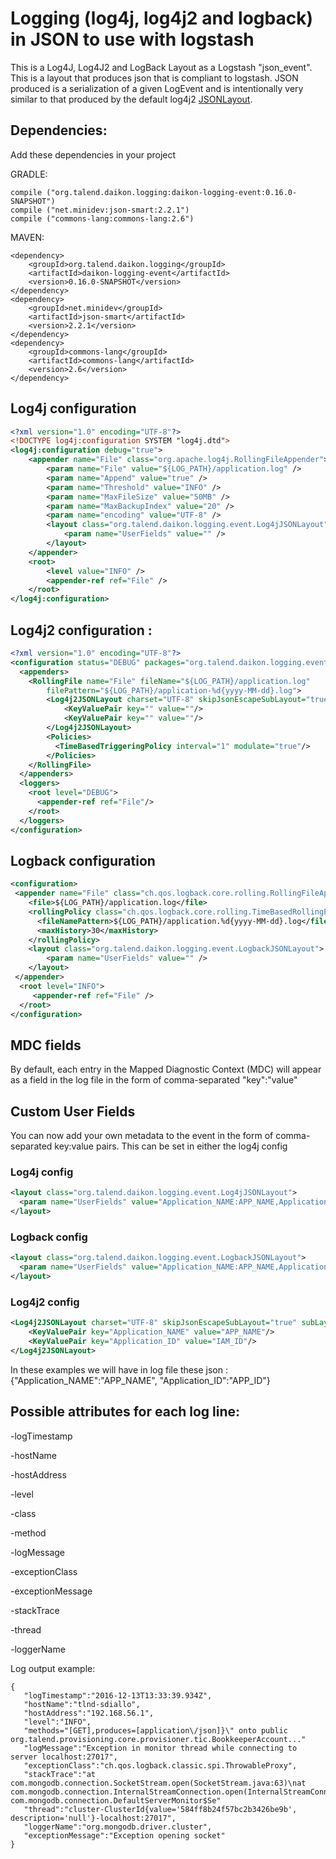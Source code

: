 # Logging (log4j, log4j2 and logback) in JSON to use with logstash

This is a Log4J, Log4J2 and LogBack Layout as a Logstash "json_event". This is a  layout that produces json that is compliant to logstash. JSON produced is a serialization of a given  LogEvent and is intentionally very similar to that produced by the default log4j2 [JSONLayout](http://logging.apache.org/log4j/2.x/manual/layouts.html).

## Dependencies:
Add these dependencies in your project

GRADLE:

```
compile ("org.talend.daikon.logging:daikon-logging-event:0.16.0-SNAPSHOT")
compile ("net.minidev:json-smart:2.2.1")
compile ("commons-lang:commons-lang:2.6")
```

MAVEN:

```
<dependency>
  	<groupId>org.talend.daikon.logging</groupId>
  	<artifactId>daikon-logging-event</artifactId>
  	<version>0.16.0-SNAPSHOT</version>
</dependency>
<dependency>
	<groupId>net.minidev</groupId>
  	<artifactId>json-smart</artifactId>
  	<version>2.2.1</version>
</dependency>
<dependency>
  	<groupId>commons-lang</groupId>
  	<artifactId>commons-lang</artifactId>
  	<version>2.6</version>
</dependency>
```

## Log4j configuration

```xml
<?xml version="1.0" encoding="UTF-8"?>
<!DOCTYPE log4j:configuration SYSTEM "log4j.dtd">
<log4j:configuration debug="true">
    <appender name="File" class="org.apache.log4j.RollingFileAppender">
        <param name="File" value="${LOG_PATH}/application.log" />
        <param name="Append" value="true" />
        <param name="Threshold" value="INFO" />
        <param name="MaxFileSize" value="50MB" />
        <param name="MaxBackupIndex" value="20" />
        <param name="encoding" value="UTF-8" />
        <layout class="org.talend.daikon.logging.event.Log4jJSONLayout">
            <param name="UserFields" value="" />
        </layout>
    </appender>   
    <root> 
        <level value="INFO" />
        <appender-ref ref="File" />
    </root>
</log4j:configuration>
```

## Log4j2 configuration :

```xml
<?xml version="1.0" encoding="UTF-8"?>
<configuration status="DEBUG" packages="org.talend.daikon.logging.event" verbose="false">
  <appenders>
    <RollingFile name="File" fileName="${LOG_PATH}/application.log"
        filePattern="${LOG_PATH}/application-%d{yyyy-MM-dd}.log">
        <Log4j2JSONLayout charset="UTF-8" skipJsonEscapeSubLayout="true" subLayoutAsElement="true">
            <KeyValuePair key="" value=""/>
            <KeyValuePair key="" value=""/>
        </Log4j2JSONLayout>
        <Policies>
          <TimeBasedTriggeringPolicy interval="1" modulate="true"/>
        </Policies>
    </RollingFile>
  </appenders>
  <loggers>
    <root level="DEBUG">
      <appender-ref ref="File"/>
    </root>
  </loggers>
</configuration>
```

## Logback configuration

```xml
<configuration>
 <appender name="File" class="ch.qos.logback.core.rolling.RollingFileAppender">
    <file>${LOG_PATH}/application.log</file>
    <rollingPolicy class="ch.qos.logback.core.rolling.TimeBasedRollingPolicy">
      <fileNamePattern>${LOG_PATH}/application.%d{yyyy-MM-dd}.log</fileNamePattern>
      <maxHistory>30</maxHistory>
    </rollingPolicy>
    <layout class="org.talend.daikon.logging.event.LogbackJSONLayout">
        <param name="UserFields" value="" />
    </layout>
 </appender>
  <root level="INFO">
     <appender-ref ref="File" />
  </root>
</configuration>
```

## MDC fields

By default, each entry in the Mapped Diagnostic Context (MDC) will appear as a field in the log file in the form of comma-separated "key":"value"
 
## Custom User Fields

You can now add your own metadata to the event in the form of comma-separated key:value pairs. This can be set in either the log4j config

### Log4j config

```xml
<layout class="org.talend.daikon.logging.event.Log4jJSONLayout">
  <param name="UserFields" value="Application_NAME:APP_NAME,Application_ID:APP_ID" />
</layout>
```
### Logback config
 
```xml
<layout class="org.talend.daikon.logging.event.LogbackJSONLayout">
  <param name="UserFields" value="Application_NAME:APP_NAME,Application_ID:APP_ID" />
</layout>
```
###  Log4j2  config

```xml
<Log4j2JSONLayout charset="UTF-8" skipJsonEscapeSubLayout="true" subLayoutAsElement="true">
    <KeyValuePair key="Application_NAME" value="APP_NAME"/>
    <KeyValuePair key="Application_ID" value="IAM_ID"/>
</Log4j2JSONLayout>
```
In these  examples we will have in log file these json : {"Application_NAME":"APP_NAME", "Application_ID":"APP_ID"}


## Possible attributes for each log line: 

-logTimestamp

-hostName

-hostAddress

-level

-class

-method

-logMessage

-exceptionClass

-exceptionMessage

-stackTrace

-thread

-loggerName



Log output example:

```
{ 
   "logTimestamp":"2016-12-13T13:33:39.934Z",
   "hostName":"tlnd-sdiallo",
   "hostAddress":"192.168.56.1",
   "level":"INFO",
   "methods="[GET],produces=[application\/json]}\" onto public org.talend.provisioning.core.provisioner.tic.BookkeeperAccount..."
   "logMessage":"Exception in monitor thread while connecting to server localhost:27017", 
   "exceptionClass":"ch.qos.logback.classic.spi.ThrowableProxy",
   "stackTrace":"at com.mongodb.connection.SocketStream.open(SocketStream.java:63)\nat com.mongodb.connection.InternalStreamConnection.open(InternalStreamConnection.java:114)\nat com.mongodb.connection.DefaultServerMonitor$Se"
   "thread":"cluster-ClusterId{value='584ff8b24f57bc2b3426be9b', description='null'}-localhost:27017",
   "loggerName":"org.mongodb.driver.cluster",
   "exceptionMessage":"Exception opening socket"
}
```
